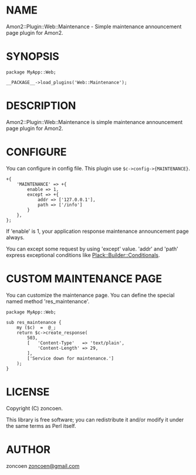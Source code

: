 # NAME

Amon2::Plugin::Web::Maintenance - Simple maintenance announcement page plugin for Amon2.

# SYNOPSIS

    package MyApp::Web;

    __PACKAGE__->load_plugins('Web::Maintenance');

# DESCRIPTION

Amon2::Plugin::Web::Maintenance is simple maintenance announcement page plugin for Amon2.

# CONFIGURE

You can configure in config file. This plugin use `$c->config->{MAINTENANCE}`.

    +{
        'MAINTENANCE' => +{
            enable => 1,
            except => +{
                addr => ['127.0.0.1'],
                path => ['/info']
            }
        },
    };

If 'enable' is 1, your application response maintenance announcement page always.

You can except some request by using 'except' value. 'addr' and 'path' express exceptional conditions like [Plack::Builder::Conditionals](https://metacpan.org/pod/Plack::Builder::Conditionals).

# CUSTOM MAINTENANCE PAGE

You can customize the maintenance page. You can define the special named method 'res\_maintenance'.

    package MyApp::Web;

    sub res_maintenance {
        my ($c)  =  @_;
        return $c->create_response(
            503,
            [   'Content-Type'   => 'text/plain',
                'Content-Length' => 29,
            ],
            ['Service down for maintenance.']
        );
    }

# LICENSE

Copyright (C) zoncoen.

This library is free software; you can redistribute it and/or modify
it under the same terms as Perl itself.

# AUTHOR

zoncoen <zoncoen@gmail.com>
